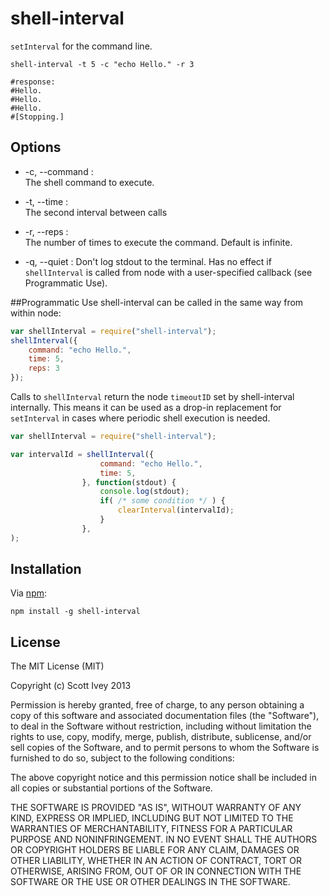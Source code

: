 # shell-interval

`setInterval` for the command line.

```shell
shell-interval -t 5 -c "echo Hello." -r 3

#response:
#Hello.
#Hello.
#Hello.
#[Stopping.]

```
## Options
* -c, --command :       
    The shell command to execute.

* -t, --time    :   
    The second interval between calls
* -r, --reps    :   
    The number of times to execute the command.  Default is infinite.

* -q, --quiet   :
    Don't log stdout to the terminal.  Has no effect if `shellInterval` is called from node with a user-specified callback (see Programmatic Use).


##Programmatic Use
shell-interval can be called in the same way from within node:
```js
var shellInterval = require("shell-interval");
shellInterval({
    command: "echo Hello.",
    time: 5,
    reps: 3
});
```
Calls to `shellInterval` return the node `timeoutID` set by shell-interval internally.  This means it can be used as a drop-in replacement for `setInterval` in cases where periodic shell execution is needed.

```js
var shellInterval = require("shell-interval");

var intervalId = shellInterval({
                    command: "echo Hello.",
                    time: 5,
                }, function(stdout) {
                    console.log(stdout);
                    if( /* some condition */ ) {
                        clearInterval(intervalId);
                    }
                },
);
```

## Installation
Via [npm](http://npmjs.org):
```
npm install -g shell-interval
```
## License
The MIT License (MIT)

Copyright (c) Scott Ivey 2013

Permission is hereby granted, free of charge, to any person obtaining a copy
of this software and associated documentation files (the "Software"), to deal
in the Software without restriction, including without limitation the rights
to use, copy, modify, merge, publish, distribute, sublicense, and/or sell
copies of the Software, and to permit persons to whom the Software is
furnished to do so, subject to the following conditions:

The above copyright notice and this permission notice shall be included in
all copies or substantial portions of the Software.

THE SOFTWARE IS PROVIDED "AS IS", WITHOUT WARRANTY OF ANY KIND, EXPRESS OR
IMPLIED, INCLUDING BUT NOT LIMITED TO THE WARRANTIES OF MERCHANTABILITY,
FITNESS FOR A PARTICULAR PURPOSE AND NONINFRINGEMENT. IN NO EVENT SHALL THE
AUTHORS OR COPYRIGHT HOLDERS BE LIABLE FOR ANY CLAIM, DAMAGES OR OTHER
LIABILITY, WHETHER IN AN ACTION OF CONTRACT, TORT OR OTHERWISE, ARISING FROM,
OUT OF OR IN CONNECTION WITH THE SOFTWARE OR THE USE OR OTHER DEALINGS IN
THE SOFTWARE.

